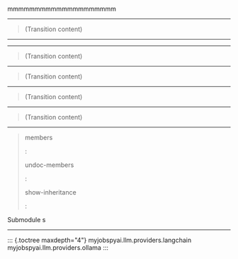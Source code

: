 mmmmmmmmmmmmmmmmmmmm

------------------------------------------------------------------------

> (Transition content)

------------------------------------------------------------------------

------------------------------------------------------------------------

> (Transition content)

------------------------------------------------------------------------

> (Transition content)

------------------------------------------------------------------------

> (Transition content)

------------------------------------------------------------------------

> (Transition content)

------------------------------------------------------------------------

> members
>
> :   
>
> undoc-members
>
> :   
>
> show-inheritance
>
> :   

Submodule s

------------------------------------------------------------------------

::: {.toctree maxdepth="4"}
myjobspyai.llm.providers.langchain myjobspyai.llm.providers.ollama
:::
